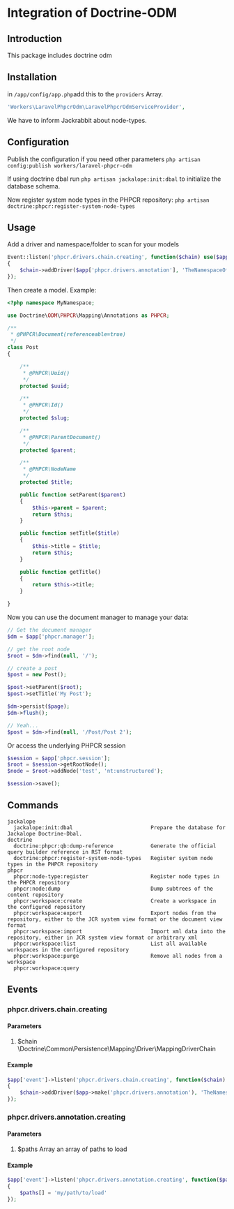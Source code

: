 # Integration of Doctrine-ODM

## Introduction

This package includes doctrine odm

## Installation

in ```/app/config/app.php```add this to the ```providers``` Array.
```php
'Workers\LaravelPhpcrOdm\LaravelPhpcrOdmServiceProvider',
```

We have to inform Jackrabbit about node-types. 

## Configuration

Publish the configuration if you need other parameters
```php artisan config:publish workers/laravel-phpcr-odm```

If using doctrine dbal run ```php artisan jackalope:init:dbal``` to initialize the database schema.

Now register system node types in the PHPCR repository: ```php artisan doctrine:phpcr:register-system-node-types```   

## Usage

Add a driver and namespace/folder to scan for your models

```php
Event::listen('phpcr.drivers.chain.creating', function($chain) use($app)
{
	$chain->addDriver($app['phpcr.drivers.annotation'], 'TheNamespaceOfMyModels');
});
```

Then create a model. Example:

```php
<?php namespace MyNamespace;

use Doctrine\ODM\PHPCR\Mapping\Annotations as PHPCR;

/**
 * @PHPCR\Document(referenceable=true)
 */
class Post
{

	/**
	 * @PHPCR\Uuid()
	 */
	protected $uuid;

	/**
	 * @PHPCR\Id()
	 */
	protected $slug;

	/**
	 * @PHPCR\ParentDocument()
	 */
	protected $parent;

	/**
	 * @PHPCR\NodeName
	 */
	protected $title;

	public function setParent($parent)
	{
		$this->parent = $parent;
		return $this;
	}

	public function setTitle($title)
	{
		$this->title = $title;
		return $this;
	}

	public function getTitle()
	{
		return $this->title;
	}

}
```

Now you can use the document manager to manage your data:

```php
// Get the document manager
$dm = $app['phpcr.manager'];

// get the root node
$root = $dm->find(null, '/');

// create a post
$post = new Post();

$post->setParent($root);
$post->setTitle('My Post');

$dm->persist($page);
$dm->flush();

// Yeah...
$post = $dm->find(null, '/Post/Post 2');
```

Or access the underlying PHPCR session

```php
$session = $app['phpcr.session'];
$root = $session->getRootNode();
$node = $root->addNode('test', 'nt:unstructured');

$session->save();
```

## Commands

```
jackalope
  jackalope:init:dbal                         Prepare the database for Jackalope Doctrine-Dbal.
doctrine
  doctrine:phpcr:qb:dump-reference            Generate the official query builder reference in RST format
  doctrine:phpcr:register-system-node-types   Register system node types in the PHPCR repository
phpcr
  phpcr:node-type:register                    Register node types in the PHPCR repository
  phpcr:node:dump                             Dump subtrees of the content repository
  phpcr:workspace:create                      Create a workspace in the configured repository
  phpcr:workspace:export                      Export nodes from the repository, either to the JCR system view format or the document view format
  phpcr:workspace:import                      Import xml data into the repository, either in JCR system view format or arbitrary xml
  phpcr:workspace:list                        List all available workspaces in the configured repository
  phpcr:workspace:purge                       Remove all nodes from a workspace
  phpcr:workspace:query   
```

## Events

### phpcr.drivers.chain.creating

#### Parameters

1. $chain \Doctrine\Common\Persistence\Mapping\Driver\MappingDriverChain

#### Example

```php
$app['event']->listen('phpcr.drivers.chain.creating', function($chain) use($app)
{
	$chain->addDriver($app->make('phpcr.drivers.annotation'), 'TheNamespaceOfMyModels');
});
```

### phpcr.drivers.annotation.creating

#### Parameters

1. $paths Array an array of paths to load

#### Example

```php
$app['event']->listen('phpcr.drivers.annotation.creating', function($paths)
{
	$paths[] = 'my/path/to/load'
});
```